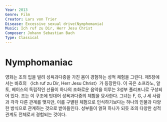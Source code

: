 ```yaml
---
Year: 2013
Genre: Film
Creator: Lars von Trier
Disease: Excessive sexual drive(Nymphomania)
Music: Ich ruf zu Dir, Herr Jesu Christ​
Composer: Johann Sebastian Bach
Type: Classical
---
```


# Nymphomaniac

영화는 조의 입을 빌려 성욕과다증을 가진 몸이 경험하는 성적 체험을 그린다. 제5장에서는 바흐의 〈Ich ruf zu Dir, Herr Jesu Christ〉가 등장한다. 이 곡은 소프라노, 알토, 베이스의 독립적인 선율이 하나의 조화로운 음악을 이루는 3성부 폴리포니로 구성되어 있다. 조는 이 구조에 빗대어 성욕과다증의 체험을 묘사한다. 그녀는 F, G, J 세 사람과 각각 다른 관계를 맺지만, 이를 구별된 체험으로 인식하기보다는 하나의 인물과 다양한 방식으로 관계하는 것으로 받아들인다. 성부들이 얽혀 하나가 되듯 조의 다양한 성적 관계도 전체로서 경험되는 것이다.
